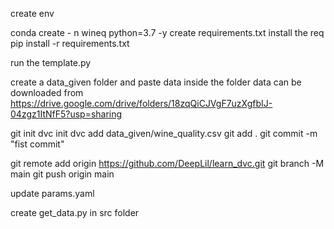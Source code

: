 create env

conda create - n wineq python=3.7 -y
create requirements.txt 
install the req
pip install -r requirements.txt

run the template.py

create a data_given folder and paste data inside the folder
data can be downloaded from https://drive.google.com/drive/folders/18zqQiCJVgF7uzXgfbIJ-04zgz1ItNfF5?usp=sharing

git init 
dvc init
dvc add data_given/wine_quality.csv
git add .
git commit -m "fist commit"

git remote add origin https://github.com/DeepLil/learn_dvc.git
git branch -M main
git push origin main

update params.yaml

create get_data.py in src folder 